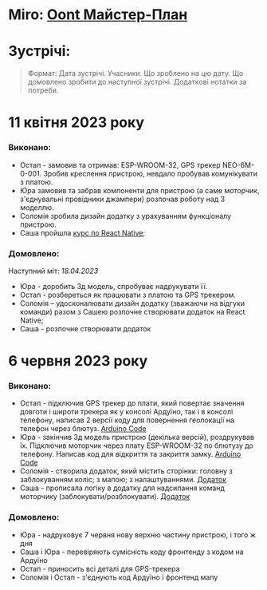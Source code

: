 # Miro: [Oont Майстер-План](https://miro.com/app/board/uXjVPg7ouV4=/?share_link_id=45147361844)
# Зустрічі:
> Формат: Дата зустрічі. Учасники. Що зроблено на цю дату. Що домовлено зробити до наступної зустрічі. Додаткові нотатки за потреби.

 # 11 квітня 2023 року  
 ###  **Виконано**: 
-	 Остап - замовив та отримав: ESP-WROOM-32, GPS трекер NEO-6M-0-001. Зробив креслення пристрою, невдало пробував комунікувати з платою.  
-	 Юра замовив та забрав компоненти для пристрою (а саме моторчик, з'єднувальні провідники джампери) розпочав роботу над 3 моделлю.  
-	 Соломія зробила дизайн додатку з урахуванням функціоналу пристрою.  
-	 Саша пройшла [курс по React Native](https://coursehunter.net/course/react-native-mobilnaya-razrabotka-na-javascript-i-react-js);   
 ###  Домовлено:
  Наступний міт: *18.04.2023*  
+	 Юра - доробить 3д модель, спробуває надрукувати її.  
+	 Остап - розбереться як працювати з платою та GPS трекером.  
+	 Соломія – удосконалювати дизайн додатку (зважаючи на відгуки команди) разом з Сашею розпочне створювати додаток на React Native;  
+  Саша - розпочне створювати додаток

 # 6 червня 2023 року  
 ###  **Виконано**: 
-	 Остап - підключив GPS трекер до плати, який повертає значення довготи і широти трекера як у консолі Ардуїно, так і в консолі телефону, написав 2 версії коду для повернення геолокації на телефон через блютуз. [Arduino Code](https://github.com/Bike-Protection/BikeProtection-Hardware/pull/1)
-	 Юра - закінчив 3д модель пристрою (декілька версій), роздрукував їх. Підключив моторчик через плату ESP-WROOM-32 по блютузу до телефону. Написав код для відкриття та закриття замку. [Arduino Code](https://github.com/Bike-Protection/BikeProtection-Hardware/pull/1) 
-	 Соломія - створила додаток, який містить сторінки: головну з заблокуванням коліс; з мапою; з налаштуваннями. [Додаток](https://github.com/Bike-Protection/BikeProtection-Frontend/pull/2)
-	 Саша - прописала логіку в додатку для надсилання команд моторчику (заблокувати/розблокувати). [Додаток](https://github.com/Bike-Protection/BikeProtection-Frontend/pull/2)
 ###  Домовлено:

+ Юра - надруковує 7 червня нову верхню частину пристрою, і того ж дня 
+ Саша і Юра - перевіряють сумісність коду фронтенду з кодом на Ардуїно
+ Остап - приносить всі деталі для GPS-трекера 
+ Соломія і Остап -  з'єднують код Ардуїно і фронтенд мапу

